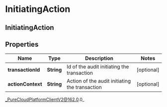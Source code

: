 # InitiatingAction

## InitiatingAction

## Properties

|Name | Type | Description | Notes|
|------------ | ------------- | ------------- | -------------|
| **transactionId** | **String** | Id of the audit initiating the transaction | [optional] |
| **actionContext** | **String** | Action of the audit initiating the transaction | [optional] |



_PureCloudPlatformClientV2@162.0.0_
